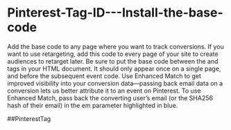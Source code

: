 # Pinterest-Tag-ID---Install-the-base-code

Add the base code to any page where you want to track conversions. If you want to use retargeting, add this code to every page of your site to create audiences to retarget later.
Be sure to put the base code between the <head> and </head> tags in your HTML document. It should only appear once on a single page, and before the subsequent event code.
Use Enhanced Match to get improved visibility into your conversion data—passing back email data on a conversion lets us better attribute it to an event on Pinterest. To use Enhanced Match, pass back the converting user’s email (or the SHA256 hash of their email) in the em parameter highlighted in blue.

##PinterestTag

<!-- Pinterest Tag -->
<script>
!function(e){if(!window.pintrk){window.pintrk = function () {
window.pintrk.queue.push(Array.prototype.slice.call(arguments))};var
  n=window.pintrk;n.queue=[],n.version="3.0";var
  t=document.createElement("script");t.async=!0,t.src=e;var
  r=document.getElementsByTagName("script")[0];
  r.parentNode.insertBefore(t,r)}}("https://s.pinimg.com/ct/core.js");
pintrk('load', '2613336397798', {em: '<user_email_address>'});
pintrk('page');
</script>
<noscript>
<img height="1" width="1" style="display:none;" alt=""
  src="https://ct.pinterest.com/v3/?event=init&tid=2613336397798&pd[em]=<hashed_email_address>&noscript=1" />
</noscript>
<!-- end Pinterest Tag -->
